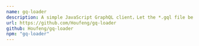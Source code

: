 ```yaml
---
name: gq-loader
description: A simple JavaScript GraphQL client，Let the *.gql file be used as a module through webpack loader.
url: https://github.com/Houfeng/gq-loader
github: Houfeng/gq-loader
npm: "gq-loader"
---
```



